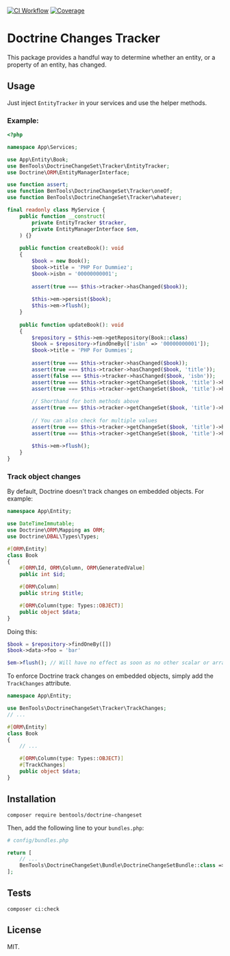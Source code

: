 [![CI Workflow](https://github.com/bpolaszek/doctrine-changeset/actions/workflows/ci.yml/badge.svg)](https://github.com/bpolaszek/doctrine-changeset/actions/workflows/ci.yml)
[![Coverage](https://codecov.io/gh/bpolaszek/doctrine-changeset/branch/main/graph/badge.svg?token=L5ulTaymbt)](https://codecov.io/gh/bpolaszek/doctrine-changeset)

# Doctrine Changes Tracker

This package provides a handful way to determine whether an entity, or a property of an entity, has changed.

## Usage

Just inject `EntityTracker` in your services and use the helper methods.

### Example:
```php
<?php

namespace App\Services;

use App\Entity\Book;
use BenTools\DoctrineChangeSet\Tracker\EntityTracker;
use Doctrine\ORM\EntityManagerInterface;

use function assert;
use function BenTools\DoctrineChangeSet\Tracker\oneOf;
use function BenTools\DoctrineChangeSet\Tracker\whatever;

final readonly class MyService {
    public function __construct(
        private EntityTracker $tracker,
        private EntityManagerInterface $em,
    ) {}
    
    public function createBook(): void 
    {
        $book = new Book();
        $book->title = 'PHP For Dummiez';
        $book->isbn = '00000000001';
        
        assert(true === $this->tracker->hasChanged($book));
        
        $this->em->persist($book);
        $this->em->flush();
    }
    
    public function updateBook(): void 
    {
        $repository = $this->em->getRepository(Book::class)
        $book = $repository->findOneBy(['isbn' => '00000000001']);
        $book->title = 'PHP For Dummies';
        
        assert(true === $this->tracker->hasChanged($book));
        assert(true === $this->tracker->hasChanged($book, 'title'));
        assert(false === $this->tracker->hasChanged($book, 'isbn'));
        assert(true === $this->tracker->getChangeSet($book, 'title')->hadPreviousValue('PHP For Dummiez'));
        assert(true === $this->tracker->getChangeSet($book, 'title')->hasNewValue('PHP For Dummies'));
        
        // Shorthand for both methods above
        assert(true === $this->tracker->getChangeSet($book, 'title')->hasChangedFor('PHP For Dummiez', 'PHP For Dummies'));
        
        // You can also check for multiple values
        assert(true === $this->tracker->getChangeSet($book, 'title')->hadPreviousValue(oneOf('PHP For Dummies', 'PHP For Dummiez')));
        assert(true === $this->tracker->getChangeSet($book, 'title')->hasNewValue(whatever()->except(null, 'PHP For Dummiez')));
        
        $this->em->flush();
    }  
}
```

### Track object changes

By default, Doctrine doesn't track changes on embedded objects. For example:

```php
namespace App\Entity;

use DateTimeImmutable;
use Doctrine\ORM\Mapping as ORM;
use Doctrine\DBAL\Types\Types;

#[ORM\Entity]
class Book
{
    #[ORM\Id, ORM\Column, ORM\GeneratedValue]
    public int $id;

    #[ORM\Column]
    public string $title;

    #[ORM\Column(type: Types::OBJECT)]
    public object $data;
}
```

Doing this:

```php
$book = $repository->findOneBy([])
$book->data->foo = 'bar'

$em->flush(); // Will have no effect as soon as no other scalar or array property has been changed
```

To enforce Doctrine track changes on embedded objects, simply add the `TrackChanges` attribute.
```php
namespace App\Entity;

use BenTools\DoctrineChangeSet\Tracker\TrackChanges;
// ...

#[ORM\Entity]
class Book
{
    // ...

    #[ORM\Column(type: Types::OBJECT)]
    #[TrackChanges]
    public object $data;
}
```

## Installation

```shell
composer require bentools/doctrine-changeset
```

Then, add the following line to your `bundles.php`:

```php
# config/bundles.php

return [
    // ...
    BenTools\DoctrineChangeSet\Bundle\DoctrineChangeSetBundle::class => ['all' => true],
];
```

## Tests

```shell
composer ci:check
```

## License

MIT.
